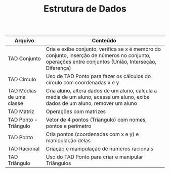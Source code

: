 <div align="center">
<h1>Estrutura de Dados</h1><br><br> </div>

Arquivo | Conteúdo
--------|-----------
TAD Conjunto | Cria e exibe conjunto, verifica se x é membro do conjunto, inserção de números no conjunto, operações entre conjuntos  (União, Interseção, Diferença)
TAD Círculo | Uso de TAD Ponto para fazer os cálculos do círculo com coordenadas x e y
TAD Médias de uma classe | Cria aluno, altera dados de um aluno, calcula a média de um aluno, acessa um aluno, exibe dados de um aluno, remover um aluno
TAD Matriz | Operações com matrizes
TAD Ponto - Triângulo | Vetor de 4 pontos (Triangulo) com nomes, pontos e perímetro
TAD Ponto | Cria pontos (coordenadas com x e y) e manipulação delas
TAD Racional | Criação e manipulação de números racionais
TAD Triângulo | Uso do TAD Ponto para criar e manipular Triângulos
